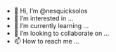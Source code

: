 - 👋 Hi, I’m @nesquicksolos
- 👀 I’m interested in ...
- 🌱 I’m currently learning ...
- 💞️ I’m looking to collaborate on ...
- 📫 How to reach me ...

<!---
nesquicksolos/nesquicksolos is a ✨ special ✨ repository because its `README.md` (this file) appears on your GitHub profile.
You can click the Preview link to take a look at your changes.
--->
